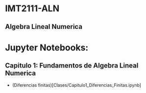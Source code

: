 # IMT2111-ALN
## Algebra Lineal Numerica


# Jupyter Notebooks:

## Capitulo 1: Fundamentos de Algebra Lineal Numerica

- (Diferencias finitas)[Clases/Capitulo1_Diferencias_Finitas.ipynb]
